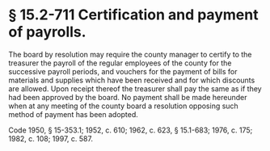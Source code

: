 # § 15.2-711 Certification and payment of payrolls.

<p>The board by resolution may require the county manager to certify to the treasurer the payroll of the regular employees of the county for the successive payroll periods, and vouchers for the payment of bills for materials and supplies which have been received and for which discounts are allowed. Upon receipt thereof the treasurer shall pay the same as if they had been approved by the board. No payment shall be made hereunder when at any meeting of the county board a resolution opposing such method of payment has been adopted.</p><p>Code 1950, § 15-353.1; 1952, c. 610; 1962, c. 623, § 15.1-683; 1976, c. 175; 1982, c. 108; 1997, c. 587.</p>